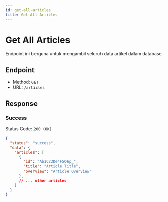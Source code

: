 ```yaml
---
id: get-all-articles
title: Get All Articles
---
```


# Get All Articles

Endpoint ini berguna untuk mengambil seluruh data artikel dalam database.

## Endpoint

- Method: `GET`
- URL: `/articles`

## Response

### Success

Status Code: `200 (OK)`

```json
{
  "status": "success",
  "data": {
    "articles": [
      {
        "id": "Ab1C23De4F5O6p_",
        "title": "Article Title",
        "overview": "Article Overview"
      },
      // ... other articles
    ]
  }
}
```